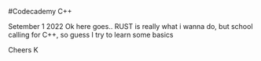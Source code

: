 #Codecademy C++

Setember 1 2022
Ok here goes.. RUST is really what i wanna do, but school calling
for C++, so guess I try to learn some basics

Cheers K


